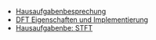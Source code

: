 - [Hausaufgabenbesprechung](Hausaufgabe_DFT_Anwendung_loesung.ipynb)
- [DFT Eigenschaften und Implementierung](DFT_Eigenscha.ipynb)
- [Hausaufgabenbe: STFT](Hausaufgabenbe_STFT.ipynb)